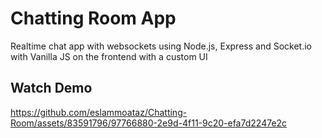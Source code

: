 # Chatting Room App
Realtime chat app with websockets using Node.js, Express and Socket.io with Vanilla JS on the frontend with a custom UI


## Watch Demo

https://github.com/eslammoataz/Chatting-Room/assets/83591796/97766880-2e9d-4f11-9c20-efa7d2247e2c

